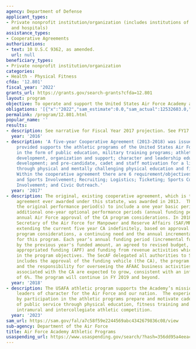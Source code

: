 ```yaml
---
agency: Department of Defense
applicant_types:
- Private nonprofit institution/organization (includes institutions of higher education
  and hospitals)
assistance_types:
- Cooperative Agreements
authorizations:
- text: 10 U.S.C 9362, as amended.
  url: null
beneficiary_types:
- Private nonprofit institution/organization
categories:
- Health - Physical Fitness
cfda: '12.801'
fiscal_year: '2022'
grants_url: https://grants.gov/search-grants?cfda=12.801
layout: program
objective: To operate and support the United States Air Force Academy athletic program.
obligations: '[{"x":"2022","sam_estimate":0.0,"sam_actual":12532603.0,"usa_spending_actual":13064345.0},{"x":"2023","sam_estimate":11500000.0,"sam_actual":0.0,"usa_spending_actual":12952835.0},{"x":"2024","sam_estimate":12000000.0,"sam_actual":0.0,"usa_spending_actual":13733601.0}]'
permalink: /program/12.801.html
popular_name: ''
results:
- description: See narrative for Fiscal Year 2017 projection. See FY17 narrative
  year: '2016'
- description: 'A five-year Cooperative Agreement (2013-2018) was issued and the funding
    provided supports the athletic programs of the United States Air Force Academy,
    in the form of public education, military training programs; athletic program
    development, organization and support; character and leadership education and
    development; and pre-candidate, cadet and staff motivation for a lifetime of service
    through physical and mentally challenging physical education and fitness programs.
    Within the cooperative agreement there are 6 requirement/objectives: Coaching
    and Sports Involvement; Recruiting; Logistics; Ticketing; Sports Conference Administration
    Involvement; and Civic Outreach.'
  year: '2017'
- description: The original, existing cooperative agreement, which is the only cooperative
    agreement ever awarded under this statute, was awarded in 2013.  The CA specified
    the original performance period(s) to include a one year basic period and four
    additional one-year optional performance periods (annual funding periods) with
    annual Air Force approval of the CA program considerations. In 2018, the Assistant
    Secretary of the Air Force for Manpower and Reserve Affairs (SAF/MR) approved
    extending the current five year CA indefinitely, based on approval of current
    program considerations, a continuing need and the annual incremental funding allocated
    for this program. Each year’s annual funding period (incremental funding) is determined
    by the previous year's funded amount, an agreed to revised budget, and available
    appropriated funding (APF) and funding from revenue activities which are assigned
    in the program objectives. The SecAF delegated all authorities to SAF/MR, which
    includes the approval of the funding vehicle (the CA), the program considerations,
    and the responsibility for overseeing the AFAAC business activities. APF amounts
    associated with the CA are expected to grow, consistent with an inflation average
    of 6%. The program will continue in FY 2019 and beyond.
  year: '2018'
- description: The USAFA athletic program supports the Academy’s mission to build
    leaders of character for the Air Force and our nation.  The experiences obtained
    by participation in the athletic programs prepare and motivate cadets for a lifetime
    of public service through physical education, fitness training and testing, and
    intramural and intercollegiate athletic competition.
  year: '2023'
sam_url: https://sam.gov/fal/a7c58f59e2244569abc4342679836c08/view
sub-agency: Department of the Air Force
title: Air Force Academy Athletic Programs
usaspending_url: https://www.usaspending.gov/search/?hash=356dd95a4eeace270c7a921c85f6ec7a
---
```

